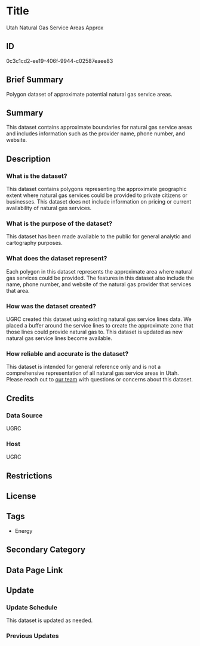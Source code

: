 # Title

Utah Natural Gas Service Areas Approx

## ID

0c3c1cd2-ee19-406f-9944-c02587eaee83

## Brief Summary

Polygon dataset of approximate potential natural gas service areas.

## Summary

This dataset contains approximate boundaries for natural gas service areas and includes information such as the provider name, phone number, and website.

## Description

### What is the dataset?

This dataset contains polygons representing the approximate geographic extent where natural gas services could be provided to private citizens or businesses. This dataset does not include information on pricing or current availability of natural gas services.

### What is the purpose of the dataset?

This dataset has been made available to the public for general analytic and cartography purposes.

### What does the dataset represent?

Each polygon in this dataset represents the approximate area where natural gas services could be provided. The features in this dataset also include the name, phone number, and website of the natural gas provider that services that area.

### How was the dataset created?

UGRC created this dataset using existing natural gas service lines data. We placed a buffer around the service lines to create the approximate zone that those lines could provide natural gas to. This dataset is updated as new natural gas service lines become available.

<!--- The original metadata said this dataset was current as of 2013. Have we maintained it since then? Is it still updated at all? --->

### How reliable and accurate is the dataset?

This dataset is intended for general reference only and is not a comprehensive representation of all natural gas service areas in Utah. Please reach out to [our team](https://gis.utah.gov/contact/) with questions or concerns about this dataset.

<!--- The original metadata phrased it this way:

"This dataset is a work in progress. AGRC will work with Division of Public Utilities staff to expand the content to include all natural gas supplying utilities within Utah."

Is this still true? Are we still working on this dataset, and is the Division of Public Utilities involved?

--->

## Credits

### Data Source

UGRC

### Host

UGRC

## Restrictions

## License

## Tags

- Energy

## Secondary Category

## Data Page Link

## Update

### Update Schedule

This dataset is updated as needed.

### Previous Updates
